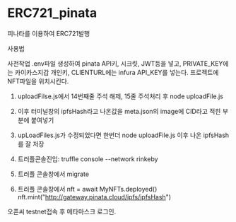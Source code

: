 # ERC721_pinata
피나타를 이용하여 ERC721발행

사용법

사전작업 .env파일 생성하여 pinata API키, 시크릿, JWT등을 넣고, PRIVATE_KEY에는 카이카스지갑 개인키, CLIENTURL에는 infura API_KEY를 넣는다.
프로젝트에 NFT파일을 위치시킨다.

1. uploadFilse.js에서 14번째줄 주석 해제, 15줄 주석처리 후 node uploadFile.js

2. 이후 터미널창의 ipfsHash라고 나온값을 meta.json의 image에 CID라고 적힌 부분에 붙여넣기

3. upLoadFiles.js가 수정되었다면 한번더 node uploadFile.js 이후 나온 ipfsHash를 잘 저장

4. 트러플콘솔진입: truffle console --network rinkeby

5. 트러플 콘솔창에서 migrate

6. 트러플 콘솔창에서 nft = await MyNFTs.deployed() 
                 nft.mint("http://gateway.pinata.cloud/ipfs/ipfsHash")

오픈씨 testnet접속 후 메타마스크 로그인.
